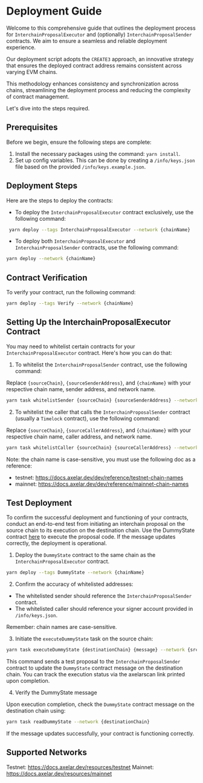 # Deployment Guide

Welcome to this comprehensive guide that outlines the deployment process for `InterchainProposalExecutor` and (optionally) `InterchainProposalSender` contracts. We aim to ensure a seamless and reliable deployment experience.

Our deployment script adopts the `CREATE3` approach, an innovative strategy that ensures the deployed contract address remains consistent across varying EVM chains.

This methodology enhances consistency and synchronization across chains, streamlining the deployment process and reducing the complexity of contract management.

Let's dive into the steps required.

## Prerequisites

Before we begin, ensure the following steps are complete:

1. Install the necessary packages using the command: `yarn install`.
2. Set up config variables. This can be done by creating a `/info/keys.json` file based on the provided `/info/keys.example.json`.

## Deployment Steps

Here are the steps to deploy the contracts:

- To deploy the `InterchainProposalExecutor` contract exclusively, use the following command:

```bash
 yarn deploy --tags InterchainProposalExecutor --network {chainName}
```

- To deploy both `InterchainProposalExecutor` and `InterchainProposalSender` contracts, use the following command:

```bash
yarn deploy --network {chainName}
```

## Contract Verification

To verify your contract, run the following command:

```bash
yarn deploy --tags Verify --network {chainName}
```

## Setting Up the InterchainProposalExecutor Contract

You may need to whitelist certain contracts for your `InterchainProposalExecutor` contract. Here's how you can do that:

1. To whitelist the `InterchainProposalSender` contract, use the following command:

Replace `{sourceChain}`, `{sourceSenderAddress}`, and `{chainName}` with your respective chain name, sender address, and network name.

```bash
yarn task whitelistSender {sourceChain} {sourceSenderAddress} --network {chainName}
```

2. To whitelist the caller that calls the `InterchainProposalSender` contract (usually a `Timelock` contract), use the following command:

Replace `{sourceChain}`, `{sourceCallerAddress}`, and `{chainName}` with your respective chain name, caller address, and network name.

```bash
yarn task whitelistCaller {sourceChain} {sourceCallerAddress} --network {chainName}
```

Note: the chain name is case-sensitive, you must use the following doc as a reference:

- testnet: https://docs.axelar.dev/dev/reference/testnet-chain-names
- mainnet: https://docs.axelar.dev/dev/reference/mainnet-chain-names

## Test Deployment

To confirm the successful deployment and functioning of your contracts, conduct an end-to-end test from initiating an interchain proposal on the source chain to its execution on the destination chain. Use the DummyState contract [here](../contracts/test/DummyState.sol) to execute the proposal code. If the message updates correctly, the deployment is operational.

1. Deploy the `DummyState` contract to the same chain as the `InterchainProposalExecutor` contract.

```bash
yarn deploy --tags DummyState --network {chainName}
```

2. Confirm the accuracy of whitelisted addresses:

- The whitelisted sender should reference the `InterchainProposalSender` contract.
- The whitelisted caller should reference your signer account provided in `/info/keys.json`.

Remember: chain names are case-sensitive.

3. Initiate the `executeDummyState` task on the source chain:

```bash
yarn task executeDummyState {destinationChain} {message} --network {srcChainName}
```

This command sends a test proposal to the `InterchainProposalSender` contract to update the `DummyState` contract message on the destination chain. You can track the execution status via the axelarscan link printed upon completion.

4. Verify the DummyState message

Upon execution completion, check the `DummyState` contract message on the destination chain using:

```bash
yarn task readDummyState --network {destinationChain}
```

If the message updates successfully, your contract is functioning correctly.

## Supported Networks

Testnet: https://docs.axelar.dev/resources/testnet
Mainnet: https://docs.axelar.dev/resources/mainnet
